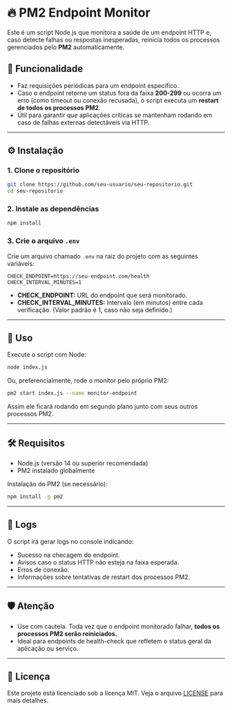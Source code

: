 
# 🔥 PM2 Endpoint Monitor

Este é um script Node.js que monitora a saúde de um endpoint HTTP e, caso detecte falhas ou respostas inesperadas, reinicia todos os processos gerenciados pelo **PM2** automaticamente.

## 🚀 Funcionalidade

- Faz requisições periódicas para um endpoint específico.
- Caso o endpoint retorne um status fora da faixa **200-299** ou ocorra um erro (como timeout ou conexão recusada), o script executa um **restart de todos os processos PM2**.
- Útil para garantir que aplicações críticas se mantenham rodando em caso de falhas externas detectáveis via HTTP.

---

## ⚙️ Instalação

### 1. Clone o repositório

```bash
git clone https://github.com/seu-usuario/seu-repositorio.git
cd seu-repositorio
```

### 2. Instale as dependências

```bash
npm install
```

### 3. Crie o arquivo `.env`

Crie um arquivo chamado `.env` na raiz do projeto com as seguintes variáveis:

```env
CHECK_ENDPOINT=https://seu-endpoint.com/health
CHECK_INTERVAL_MINUTES=1
```

- **CHECK_ENDPOINT:** URL do endpoint que será monitorado.
- **CHECK_INTERVAL_MINUTES:** Intervalo (em minutos) entre cada verificação. (Valor padrão é 1, caso não seja definido.)

---

## 🚦 Uso

Execute o script com Node:

```bash
node index.js
```

Ou, preferencialmente, rode o monitor pelo próprio PM2:

```bash
pm2 start index.js --name monitor-endpoint
```

Assim ele ficará rodando em segundo plano junto com seus outros processos PM2.

---

## 🛠️ Requisitos

- Node.js (versão 14 ou superior recomendada)
- PM2 instalado globalmente

Instalação do PM2 (se necessário):

```bash
npm install -g pm2
```

---

## 📜 Logs

O script irá gerar logs no console indicando:

- Sucesso na checagem do endpoint.
- Avisos caso o status HTTP não esteja na faixa esperada.
- Erros de conexão.
- Informações sobre tentativas de restart dos processos PM2.

---

## 🛡️ Atenção

- Use com cautela. Toda vez que o endpoint monitorado falhar, **todos os processos PM2 serão reiniciados.**
- Ideal para endpoints de health-check que refletem o status geral da aplicação ou serviço.

---

## 📄 Licença

Este projeto está licenciado sob a licença MIT. Veja o arquivo [LICENSE](LICENSE) para mais detalhes.
